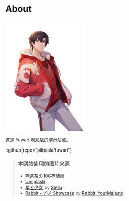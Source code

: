 # About

<img src="./啊茶茶1.png" title="" alt="" width="252">

这是 Fuwari [啊茶茶](https://github.com/pilipiala/fuwari)的演示站点。

::github{repo="pilipiala/fuwari"}

> ### 本网站使用的图片来源
> 
> - [啊茶茶の10G存储桶](https://r2storage.acgr18share.workers.dev)
> - [Unsplash](https://unsplash.com/)
> - [星と少女](https://www.pixiv.net/artworks/108916539) by [Stella](https://www.pixiv.net/users/93273965)
> - [Rabbit - v1.4 Showcase](https://civitai.com/posts/586908) by [Rabbit_YourMajesty](https://civitai.com/user/Rabbit_YourMajesty)